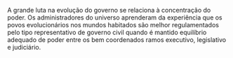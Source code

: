 ﻿A grande luta na evolução do governo se relaciona à concentração do poder. Os administradores do universo aprenderam da experiência que os povos evolucionários nos mundos habitados são melhor regulamentados pelo tipo representativo de governo civil quando é mantido equilíbrio adequado de poder entre os bem coordenados ramos executivo, legislativo e  judiciário.